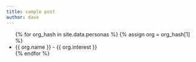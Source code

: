 ```yaml
---
title: sample post
author: dave
---
```


<ul>
{% for org_hash in site.data.personas %}
{% assign org = org_hash[1] %}
  <li>
      {{ org.name }} - {{ org.interest }}
  </li>
{% endfor %}
</ul>